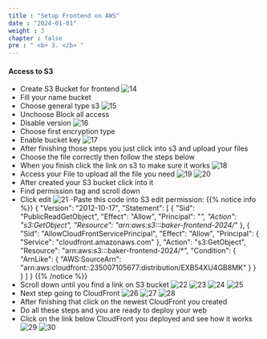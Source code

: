 ```yaml
---
title : "Setup Frontend on AWS"
date : "2024-01-01"
weight : 3 
chapter : false
pre : " <b> 3. </b> "
---
```

#### Access to S3
- Create S3 Bucket for frontend
![14](/workshop/images/aws/1.14.png)
- Fill your name bucket
- Choose general type s3 
![15](/workshop/images/aws/1.15.png)
- Unchoose Block all access
- Disable version
![16](/workshop/images/aws/1.16.png)
- Choose first encryption type
- Enable bucket key
![17](/workshop/images/aws/1.17.png)
- After finishing those steps you just click into s3 and upload your files
- Choose the file correctly then follow the steps below 
- When you finish click the link on s3 to make sure it works 
![18](/workshop/images/aws/1.18.png)
- Access your File to upload all the file you need
![19](/workshop/images/aws/1.19.png)
![20](/workshop/images/aws/1.20.png)
- After created your S3 bucket click into it
- Find permission tag and scroll down
- Click edit 
![21](/workshop/images/aws/1.21.png)
-Paste this code into S3 edit permission:
 {{% notice info %}}
     {
    "Version": "2012-10-17",
    "Statement": [
        {
            "Sid": "PublicReadGetObject",
            "Effect": "Allow",
            "Principal": "*",
            "Action": "s3:GetObject",
            "Resource": "arn:aws:s3:::baker-frontend-2024/*"
        },
        {
            "Sid": "AllowCloudFrontServicePrincipal",
            "Effect": "Allow",
            "Principal": {
                "Service": "cloudfront.amazonaws.com"
            },
            "Action": "s3:GetObject",
            "Resource": "arn:aws:s3:::baker-frontend-2024/*",
            "Condition": {
                "ArnLike": {
                    "AWS:SourceArn": "arn:aws:cloudfront::235007105677:distribution/EXB54XU4GB8MK"
                }
            }
        }
    ]
    }
{{% /notice %}}
- Scroll down until you find a link on S3 bucket
![22](/workshop/images/aws/1.22.png)
![23](/workshop/images/aws/1.23.png)
![24](/workshop/images/aws/1.24.png)
![25](/workshop/images/aws/1.25.png)
- Next step going to CloudFront 
![26](/workshop/images/aws/1.26.png)
![27](/workshop/images/aws/1.27.png)
![28](/workshop/images/aws/1.28.png)
- After finishing that click on the newest CloudFront you created
- Do all these steps and you are ready to deploy your web 
- Click on the link below CloudFront you deployed and see how it works
![29](/workshop/images/aws/1.29.png)
![30](/workshop/images/aws/1.30.png)

